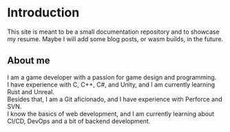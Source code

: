 # Introduction

This site is meant to be a small documentation repository and to showcase my resume.
Maybe I will add some blog posts, or wasm builds, in the future.

## About me

I am a game developer with a passion for game design and programming.  
I have experience with C, C++, C#, and Unity, and I am currently learning Rust and Unreal.  
Besides that, I am a Git aficionado, and I have experience with Perforce and SVN.  
I know the basics of web development, and I am currently learning about CI/CD, DevOps and a bit of backend development.  

